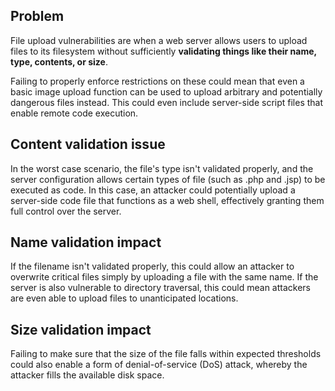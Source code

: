 
## Problem

File upload vulnerabilities are when a web server allows users to upload files to its filesystem without sufficiently **validating things like their name, type, contents, or size**. 

Failing to properly enforce restrictions on these could mean that even a basic image upload function can be used to upload arbitrary and potentially dangerous files instead. This could even include server-side script files that enable remote code execution.

## Content validation issue

In the worst case scenario, the file's type isn't validated properly, and the server configuration allows certain types of file (such as .php and .jsp) to be executed as code. In this case, an attacker could potentially upload a server-side code file that functions as a web shell, effectively granting them full control over the server.


## Name validation impact

If the filename isn't validated properly, this could allow an attacker to overwrite critical files simply by uploading a file with the same name. If the server is also vulnerable to directory traversal, this could mean attackers are even able to upload files to unanticipated locations.


## Size validation impact

Failing to make sure that the size of the file falls within expected thresholds could also enable a form of denial-of-service (DoS) attack, whereby the attacker fills the available disk space.

